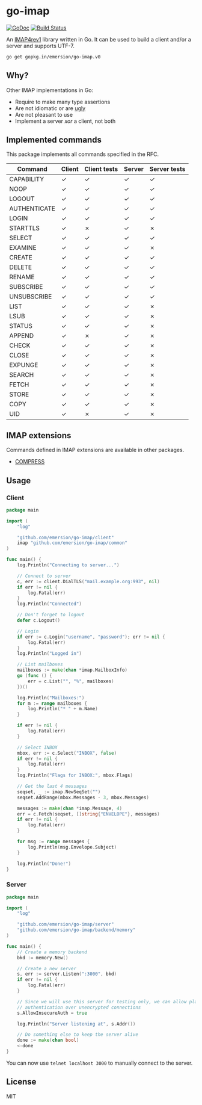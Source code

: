 # go-imap

[![GoDoc](https://godoc.org/github.com/emersion/go-imap?status.svg)](https://godoc.org/github.com/emersion/go-imap)
[![Build Status](https://travis-ci.org/emersion/go-imap.svg?branch=master)](https://travis-ci.org/emersion/go-imap)

An [IMAP4rev1](https://tools.ietf.org/html/rfc3501) library written in Go. It
can be used to build a client and/or a server and supports UTF-7.

```bash
go get gopkg.in/emersion/go-imap.v0
```

## Why?

Other IMAP implementations in Go:
* Require to make many type assertions
* Are not idiomatic or are [ugly](https://github.com/jordwest/imap-server/blob/master/conn/commands.go#L53)
* Are not pleasant to use
* Implement a server _xor_ a client, not both

## Implemented commands

This package implements all commands specified in the RFC.

Command       | Client | Client tests | Server | Server tests
------------- | ------ | ------------ | ------ | ------------
CAPABILITY    | ✓      | ✓            | ✓      | ✓
NOOP          | ✓      | ✓            | ✓      | ✓
LOGOUT        | ✓      | ✓            | ✓      | ✓
AUTHENTICATE  | ✓      | ✓            | ✓      | ✓
LOGIN         | ✓      | ✓            | ✓      | ✓
STARTTLS      | ✓      | ✗            | ✓      | ✗
SELECT        | ✓      | ✓            | ✓      | ✓
EXAMINE       | ✓      | ✓            | ✓      | ✗
CREATE        | ✓      | ✓            | ✓      | ✓
DELETE        | ✓      | ✓            | ✓      | ✓
RENAME        | ✓      | ✓            | ✓      | ✓
SUBSCRIBE     | ✓      | ✓            | ✓      | ✓
UNSUBSCRIBE   | ✓      | ✓            | ✓      | ✓
LIST          | ✓      | ✓            | ✓      | ✗
LSUB          | ✓      | ✓            | ✓      | ✗
STATUS        | ✓      | ✓            | ✓      | ✗
APPEND        | ✓      | ✗            | ✓      | ✗
CHECK         | ✓      | ✓            | ✓      | ✗
CLOSE         | ✓      | ✓            | ✓      | ✗
EXPUNGE       | ✓      | ✓            | ✓      | ✗
SEARCH        | ✓      | ✓            | ✓      | ✗
FETCH         | ✓      | ✓            | ✓      | ✗
STORE         | ✓      | ✓            | ✓      | ✗
COPY          | ✓      | ✓            | ✓      | ✗
UID           | ✓      | ✗            | ✓      | ✗

## IMAP extensions

Commands defined in IMAP extensions are available in other packages.

* [COMPRESS](https://github.com/emersion/go-imap-compress)

## Usage

### Client

```go
package main

import (
	"log"

	"github.com/emersion/go-imap/client"
	imap "github.com/emersion/go-imap/common"
)

func main() {
	log.Println("Connecting to server...")

	// Connect to server
	c, err := client.DialTLS("mail.example.org:993", nil)
	if err != nil {
		log.Fatal(err)
	}
	log.Println("Connected")

	// Don't forget to logout
	defer c.Logout()

	// Login
	if err := c.Login("username", "password"); err != nil {
		log.Fatal(err)
	}
	log.Println("Logged in")

	// List mailboxes
	mailboxes := make(chan *imap.MailboxInfo)
	go (func () {
		err = c.List("", "%", mailboxes)
	})()

	log.Println("Mailboxes:")
	for m := range mailboxes {
		log.Println("* " + m.Name)
	}

	if err != nil {
		log.Fatal(err)
	}

	// Select INBOX
	mbox, err := c.Select("INBOX", false)
	if err != nil {
		log.Fatal(err)
	}
	log.Println("Flags for INBOX:", mbox.Flags)

	// Get the last 4 messages
	seqset, _ := imap.NewSeqSet("")
	seqset.AddRange(mbox.Messages - 3, mbox.Messages)

	messages := make(chan *imap.Message, 4)
	err = c.Fetch(seqset, []string{"ENVELOPE"}, messages)
	if err != nil {
		log.Fatal(err)
	}

	for msg := range messages {
		log.Println(msg.Envelope.Subject)
	}

	log.Println("Done!")
}
```

### Server

```go
package main

import (
	"log"

	"github.com/emersion/go-imap/server"
	"github.com/emersion/go-imap/backend/memory"
)

func main() {
	// Create a memory backend
	bkd := memory.New()

	// Create a new server
	s, err := server.Listen(":3000", bkd)
	if err != nil {
		log.Fatal(err)
	}

	// Since we will use this server for testing only, we can allow plain text
	// authentication over unencrypted connections
	s.AllowInsecureAuth = true

	log.Println("Server listening at", s.Addr())

	// Do something else to keep the server alive
	done := make(chan bool)
	<-done
}
```

You can now use `telnet localhost 3000` to manually connect to the server.

## License

MIT
